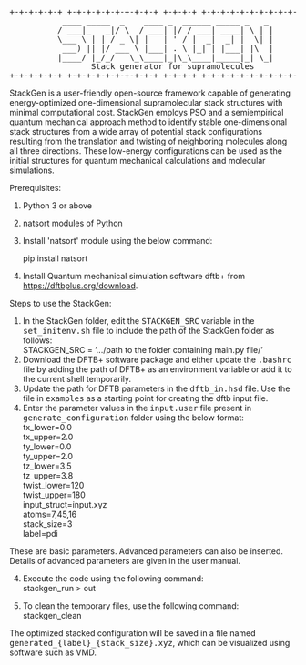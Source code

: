 <pre>
+-+-+-+-+-+ +-+-+-+-+-+-+-+-+-+ +-+-+-+ +-+-+-+-+-+-+-+-+-+-+-+-+-+-+
           ____ _____  _    ____ _  ______ _____ _   _
          / ___|_   _|/ \  / ___| |/ / ___| ____| \ | |
          \___ \ | | / _ \| |   | ' / |  _|  _| |  \| |
           ___) || |/ ___ \ |___| . \ |_| | |___| |\  |
          |____/ |_/_/   \_\____|_|\_\____|_____|_| \_|
                 Stack generator for supramolecules
+-+-+-+-+-+ +-+-+-+-+-+-+-+-+-+ +-+-+-+ +-+-+-+-+-+-+-+-+-+-+-+-+-+-+
</pre>
StackGen is a user-friendly open-source framework capable of generating energy-optimized one-dimensional supramolecular stack structures with minimal computational cost. StackGen employs PSO and a semiempirical quantum mechanical approach method to identify stable one-dimensional stack structures from a wide array of potential stack configurations resulting from the translation and twisting of neighboring molecules along all three directions. These low-energy configurations can be used as the initial structures for quantum mechanical calculations and molecular simulations. 

Prerequisites:

1. Python 3 or above
2. natsort modules of Python
3. Install 'natsort' module using the below command:<br/>
           
      pip install natsort
           
4. Install Quantum mechanical simulation software dftb+ from https://dftbplus.org/download.

Steps to use the StackGen:

1. In the StackGen folder, edit the <tt>STACKGEN_SRC</tt> variable in the <tt>set_initenv.sh</tt> file to include the path of the StackGen folder as follows: <br/>
      STACKGEN_SRC = ’.../path to the folder containing main.py file/’
2. Download the DFTB+ software package and either update the <tt>.bashrc</tt> file by adding the path of
  DFTB+ as an environment variable or add it to the current shell temporarily.
3. Update the path for DFTB parameters in the <tt>dftb_in.hsd</tt> file. Use the file in <tt>examples</tt> as a 
   starting point for creating the dftb input file.
4. Enter the parameter values in the <tt>input.user</tt> file present in <tt>generate_configuration</tt> folder using      the below format: <br/>
       tx_lower=0.0 <br/>
       tx_upper=2.0 <br/>
       ty_lower=0.0 <br/>
       ty_upper=2.0 <br/>
       tz_lower=3.5 <br/>
       tz_upper=3.8 <br/>
       twist_lower=120 <br/>
       twist_upper=180 <br/>
       input_struct=input.xyz <br/>
       atoms=7,45,16 <br/>
       stack_size=3 <br/>
       label=pdi <br/>
   
 These are basic parameters. Advanced parameters can also be inserted. Details of advanced parameters are given in 
 the user manual. 
 
4. Execute the code using the following command:<br/>
       stackgen_run > out 

5. To clean the temporary files, use the following command: <br/>
       stackgen_clean 

The optimized stacked configuration will be saved in a file named <tt>generated_{label}_{stack_size}.xyz</tt>, which can be visualized using software such as VMD. 
   
